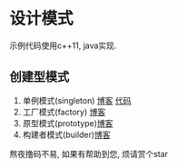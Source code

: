 # 设计模式
示例代码使用c++11, java实现.

## 创建型模式 
1. 单例模式(singleton) [博客](https://blog.csdn.net/uyghfjhh/article/details/106435106) [代码](cpp/Factory.cpp)
2. 工厂模式(factory) [博客](https://blog.csdn.net/uyghfjhh/article/details/106464667)
3. 原型模式(prototype)[博客](https://blog.csdn.net/uyghfjhh/article/details/106433424)
4. 构建者模式(builder)[博客](https://blog.csdn.net/uyghfjhh/article/details/106431668)

熬夜撸码不易, 如果有帮助到您, 烦请赏个star

